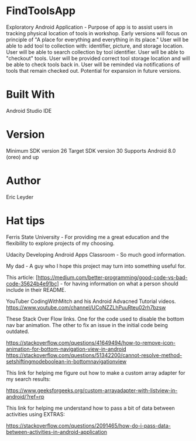 # FindToolsApp
 Exploratory Android Application - Purpose of app is to assist users in tracking physical location of tools in workshop.  Early versions will focus on principle of "A place for everything and everything in its place."  User will be able to add tool to collection with: identifier, picture, and storage location.  User will be able to search collection by tool identifier.  User will be able to "checkout" tools.  User will be provided correct tool storage location and will be able to check tools back in.  User will be reminded via notifications of tools that remain checked out.  Potential for expansion in future versions.
 
 # Built With
 Android Studio IDE
 
 # Version
 Minimum SDK version 26
 Target SDK version 30
 Supports Android 8.0 (oreo) and up
 
 # Author
 Eric Leyder
 
 # Hat tips
 Ferris State University - For providing me a great education and the flexibility to explore projects of my choosing.
 
 Udacity Developing Android Apps Classroom - So much good information.  
 
 My dad - A guy who I hope this project may turn into something useful for.
 
 This article: [https://medium.com/better-programming/good-code-vs-bad-code-35624b4e91bc] - for having information on what a person should include in their README.
 
 YouTuber CodingWithMitch and his Android Advacned Tutorial videos. https://www.youtube.com/channel/UCoNZZLhPuuRteu02rh7bzsw
 
 These Stack Over Flow links.  One for the code used to disable the bottom nav bar animation.  The other to fix an issue in the initial code being outdated.
 
https://stackoverflow.com/questions/41649494/how-to-remove-icon-animation-for-bottom-navigation-view-in-android
https://stackoverflow.com/questions/51342200/cannot-resolve-method-setshiftingmodeboolean-in-bottomnavigationview

 This link for helping me figure out how to make a custom array adapter for my search results:

https://www.geeksforgeeks.org/custom-arrayadapter-with-listview-in-android/?ref=rp

 This link for helping me understand how to pass a bit of data between activities using EXTRAS:

https://stackoverflow.com/questions/2091465/how-do-i-pass-data-between-activities-in-android-application

